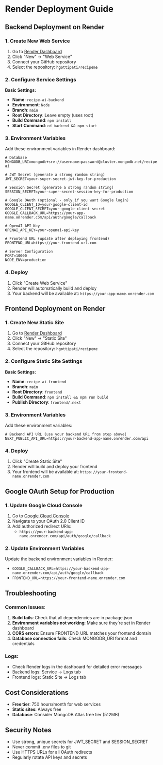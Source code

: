 # Render Deployment Guide

## Backend Deployment on Render

### 1. Create New Web Service

1. Go to [Render Dashboard](https://dashboard.render.com/)
2. Click "New" → "Web Service"
3. Connect your GitHub repository
4. Select the repository: `hgottipati/recipeme`

### 2. Configure Service Settings

**Basic Settings:**
- **Name**: `recipe-ai-backend`
- **Environment**: `Node`
- **Branch**: `main`
- **Root Directory**: Leave empty (uses root)
- **Build Command**: `npm install`
- **Start Command**: `cd backend && npm start`

### 3. Environment Variables

Add these environment variables in Render dashboard:

```env
# Database
MONGODB_URI=mongodb+srv://username:password@cluster.mongodb.net/recipe-ai

# JWT Secret (generate a strong random string)
JWT_SECRET=your-super-secret-jwt-key-for-production

# Session Secret (generate a strong random string)
SESSION_SECRET=your-super-secret-session-key-for-production

# Google OAuth (optional - only if you want Google login)
GOOGLE_CLIENT_ID=your-google-client-id
GOOGLE_CLIENT_SECRET=your-google-client-secret
GOOGLE_CALLBACK_URL=https://your-app-name.onrender.com/api/auth/google/callback

# OpenAI API Key
OPENAI_API_KEY=your-openai-api-key

# Frontend URL (update after deploying frontend)
FRONTEND_URL=https://your-frontend-url.com

# Server Configuration
PORT=10000
NODE_ENV=production
```

### 4. Deploy

1. Click "Create Web Service"
2. Render will automatically build and deploy
3. Your backend will be available at: `https://your-app-name.onrender.com`

## Frontend Deployment on Render

### 1. Create New Static Site

1. Go to [Render Dashboard](https://dashboard.render.com/)
2. Click "New" → "Static Site"
3. Connect your GitHub repository
4. Select the repository: `hgottipati/recipeme`

### 2. Configure Static Site Settings

**Basic Settings:**
- **Name**: `recipe-ai-frontend`
- **Branch**: `main`
- **Root Directory**: `frontend`
- **Build Command**: `npm install && npm run build`
- **Publish Directory**: `frontend/.next`

### 3. Environment Variables

Add these environment variables:

```env
# Backend API URL (use your backend URL from step above)
NEXT_PUBLIC_API_URL=https://your-backend-app-name.onrender.com/api
```

### 4. Deploy

1. Click "Create Static Site"
2. Render will build and deploy your frontend
3. Your frontend will be available at: `https://your-frontend-name.onrender.com`

## Google OAuth Setup for Production

### 1. Update Google Cloud Console

1. Go to [Google Cloud Console](https://console.cloud.google.com/)
2. Navigate to your OAuth 2.0 Client ID
3. Add authorized redirect URIs:
   - `https://your-backend-app-name.onrender.com/api/auth/google/callback`

### 2. Update Environment Variables

Update the backend environment variables in Render:
- `GOOGLE_CALLBACK_URL=https://your-backend-app-name.onrender.com/api/auth/google/callback`
- `FRONTEND_URL=https://your-frontend-name.onrender.com`

## Troubleshooting

### Common Issues:

1. **Build fails**: Check that all dependencies are in package.json
2. **Environment variables not working**: Make sure they're set in Render dashboard
3. **CORS errors**: Ensure FRONTEND_URL matches your frontend domain
4. **Database connection fails**: Check MONGODB_URI format and credentials

### Logs:

- Check Render logs in the dashboard for detailed error messages
- Backend logs: Service → Logs tab
- Frontend logs: Static Site → Logs tab

## Cost Considerations

- **Free tier**: 750 hours/month for web services
- **Static sites**: Always free
- **Database**: Consider MongoDB Atlas free tier (512MB)

## Security Notes

- Use strong, unique secrets for JWT_SECRET and SESSION_SECRET
- Never commit .env files to git
- Use HTTPS URLs for all OAuth redirects
- Regularly rotate API keys and secrets
